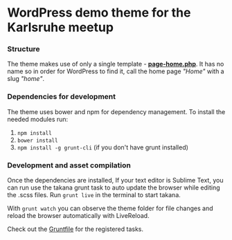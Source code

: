 # WordPress demo theme for the Karlsruhe meetup

### Structure
The theme makes use of only a single template - [**page-home.php**](./page-home.php). It has no name so in order for WordPress to find it, call the home page _"Home"_ with a slug _"home"_.

### Dependencies for development
The theme uses bower and npm for dependency management. To install the needed modules run:

1. `npm install`
2. `bower install`
3. `npm install -g grunt-cli` (if you don't have grunt installed)

### Development and asset compilation
Once the dependencies are installed, If your text editor is Sublime Text, you can run use the takana grunt task to auto update the browser while editing the .scss files. Run `grunt live` in the terminal to start takana.

With `grunt watch` you can observe the theme folder for file changes and reload the browser automatically with LiveReload.

Check out the [Gruntfile](Gruntfile.js) for the registered tasks.
